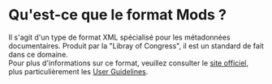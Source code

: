 # Qu'est-ce que le format Mods ?

Il s'agit d'un type de format XML spécialisé pour les métadonnées documentaires. Produit par la "Libray of Congress", il est un standard de fait dans ce domaine.  
Pour plus d'informations sur ce format, veuillez consulter le [site officiel](http://www.loc.gov/standards/mods/), plus particulièrement les [User Guidelines](http://www.loc.gov/standards/mods/v3/mods-userguide-elements.html).

